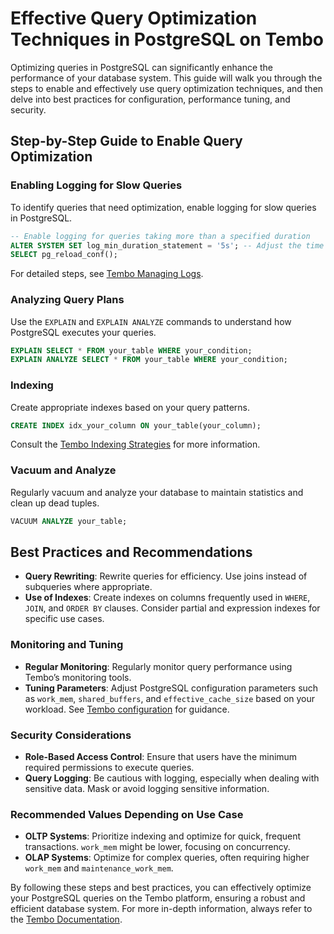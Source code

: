 # Effective Query Optimization Techniques in PostgreSQL on Tembo

Optimizing queries in PostgreSQL can significantly enhance the performance of your database system. This guide will walk you through the steps to enable and effectively use query optimization techniques, and then delve into best practices for configuration, performance tuning, and security.

## Step-by-Step Guide to Enable Query Optimization

### Enabling Logging for Slow Queries

To identify queries that need optimization, enable logging for slow queries in PostgreSQL.

```sql
-- Enable logging for queries taking more than a specified duration
ALTER SYSTEM SET log_min_duration_statement = '5s'; -- Adjust the time as needed
SELECT pg_reload_conf();
```

For detailed steps, see [Tembo Managing Logs](/docs/product/cloud/logs).

### Analyzing Query Plans

Use the `EXPLAIN` and `EXPLAIN ANALYZE` commands to understand how PostgreSQL executes your queries.

```sql
EXPLAIN SELECT * FROM your_table WHERE your_condition;
EXPLAIN ANALYZE SELECT * FROM your_table WHERE your_condition;
```

### Indexing

Create appropriate indexes based on your query patterns.

```sql
CREATE INDEX idx_your_column ON your_table(your_column);
```

Consult the [Tembo Indexing Strategies](/docs/getting-started/postgres_guides/postgres-indexing-strategies) for more information.

### Vacuum and Analyze

Regularly vacuum and analyze your database to maintain statistics and clean up dead tuples.

```sql
VACUUM ANALYZE your_table;
```

## Best Practices and Recommendations

- **Query Rewriting**: Rewrite queries for efficiency. Use joins instead of subqueries where appropriate.
- **Use of Indexes**: Create indexes on columns frequently used in `WHERE`, `JOIN`, and `ORDER BY` clauses. Consider partial and expression indexes for specific use cases.

### Monitoring and Tuning

- **Regular Monitoring**: Regularly monitor query performance using Tembo’s monitoring tools.
- **Tuning Parameters**: Adjust PostgreSQL configuration parameters such as `work_mem`, `shared_buffers`, and `effective_cache_size` based on your workload. See [Tembo configuration](/docs/product/cloud/configuration-and-management/postgres-configuration) for guidance.

### Security Considerations

- **Role-Based Access Control**: Ensure that users have the minimum required permissions to execute queries.
- **Query Logging**: Be cautious with logging, especially when dealing with sensitive data. Mask or avoid logging sensitive information.

### Recommended Values Depending on Use Case

- **OLTP Systems**: Prioritize indexing and optimize for quick, frequent transactions. `work_mem` might be lower, focusing on concurrency.
- **OLAP Systems**: Optimize for complex queries, often requiring higher `work_mem` and `maintenance_work_mem`.

By following these steps and best practices, you can effectively optimize your PostgreSQL queries on the Tembo platform, ensuring a robust and efficient database system. For more in-depth information, always refer to the [Tembo Documentation](/docs/).
